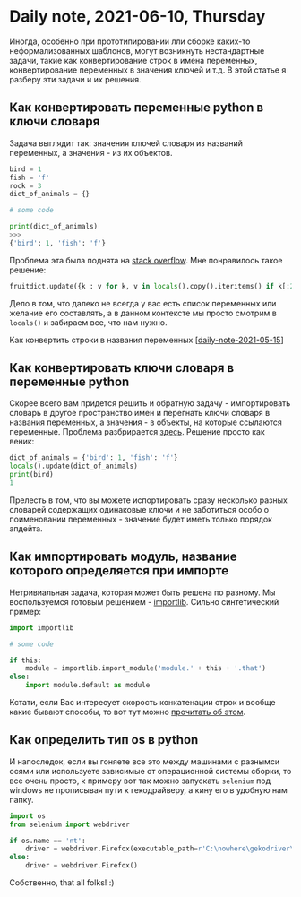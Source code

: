 # Daily note,  2021-06-10, Thursday

Иногда, особенно при прототипировании лли сборке каких-то неформализованных шаблонов, могут возникнуть нестандартные задачи, такие как конвертирование строк в имена переменных, конвертирование переменных в значения ключей и т.д. В этой статье я разберу эти задачи и их решения.

## Как конвертировать переменные python в ключи словаря

Задача выглядит так: значения ключей словаря из названий переменных, а значения - из их объектов.

```python
bird = 1
fish = 'f'
rock = 3
dict_of_animals = {}

# some code

print(dict_of_animals)
>>>
{'bird': 1, 'fish': 'f'}
```

Проблема эта была поднята на [stack overflow](https://stackoverflow.com/questions/3972872/python-variables-as-keys-to-dict). Мне понравилось такое решение:

```python
fruitdict.update({k : v for k, v in locals().copy().iteritems() if k[:2] != '__' and k != 'dict_of_animals'})
```

Дело в том, что далеко не всегда у вас есть список переменных или желание его составлять, а в данном контексте мы просто смотрим в `locals()` и забираем все, что нам нужно.

Как конвертить строки в названия переменных [[daily-note-2021-05-15]]

## Как конвертировать ключи словаря в переменные python

Скорее всего вам придется решить и обратную задачу - импортировать словарь в другое пространство имен и перегнать ключи словаря в названия переменных, а значения - в объекты, на которые ссылаются переменные. Проблема разбрирается [здесь](https://stackoverflow.com/questions/18090672/convert-dictionary-entries-into-variables-python). Решение просто как веник:

```python
dict_of_animals = {'bird': 1, 'fish': 'f'}
locals().update(dict_of_animals)
print(bird)
1
```

Прелесть в том, что вы можете испортировать сразу несколько разных словарей содержащих одинаковые ключи и не заботиться особо о поименовании переменных - значение будет иметь только порядок апдейта.

## Как импортировать модуль, название которого определяется при импорте

Нетривиальная задача, которая может быть решена по разному. Мы воспользуемся готовым решением - [importlib](https://docs.python.org/3/library/importlib.html). Сильно синтетический пример:

```python
import importlib

# some code

if this:
    module = importlib.import_module('module.' + this + '.that')
else:
    import module.default as module
```

Кстати, если Вас интересует скорость конкатенации строк и вообще какие бывают способы, то вот тут можно [прочитать об этом](https://stackoverflow.com/a/38362140/15966204).

## Как определить тип os в python

И напоследок, если вы гоняете все это между машинами с разнымси осями или используете зависимые от операционной системы сборки, то все очень просто, к примеру вот так можно запускать `selenium` под windows не прописывая пути к гекодрайверу, а кину его в удобную нам папку.

```python
import os
from selenium import webdriver

if os.name == 'nt':
    driver = webdriver.Firefox(executable_path=r'C:\nowhere\gekodriver\geckodriver.exe')
else:
    driver = webdriver.Firefox()
```

Собственно, that all folks! :)

[//begin]: # "Autogenerated link references for markdown compatibility"
[daily-note-2021-05-15]: daily-note-2021-05-15 "Daily note,  2021-05-15, Saturday"
[//end]: # "Autogenerated link references"